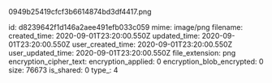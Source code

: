0949b25419cfcf3b6614874bd3df4417.png

id: d8239642f1d146a2aee491efb033c059
mime: image/png
filename: 
created_time: 2020-09-01T23:20:00.550Z
updated_time: 2020-09-01T23:20:00.550Z
user_created_time: 2020-09-01T23:20:00.550Z
user_updated_time: 2020-09-01T23:20:00.550Z
file_extension: png
encryption_cipher_text: 
encryption_applied: 0
encryption_blob_encrypted: 0
size: 76673
is_shared: 0
type_: 4